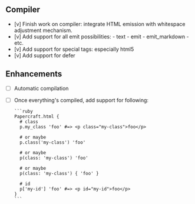 ## Compiler

- [v] Finish work on compiler: integrate HTML emission with whitespace
      adjustment mechanism.
- [v] Add support for all emit possibilities:
      - text
      - emit
      - emit_markdown
      - etc.
- [v] Add support for special tags: especially html5
- [v] Add support for defer

## Enhancements

- [ ] Automatic compilation
- [ ] Once everything's compiled, add support for following:

      ```ruby
      Papercraft.html {
        # class
        p.my_class 'foo' #=> <p class="my-class">foo</p>

        # or maybe
        p.class('my-class') 'foo'

        # or maybe
        p(class: 'my-class') 'foo'

        # or maybe
        p(class: 'my-class') { 'foo' }

        # id
        p['my-id'] 'foo' #=> <p id="my-id">foo</p>
      }
      ```
